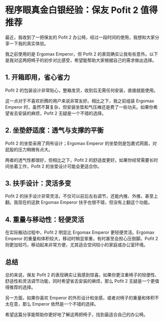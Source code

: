 # 程序眼真金白银经验：保友 Pofit 2 值得推荐

最近，我收到了一把保友的 Pofit 2 办公椅，经过一段时间的使用，我想和大家分享一下我的真实体验。

我之前使用的是 Ergomax Emperor，但 Pofit 2 的表现确实让我有些意外。以下是我对这两把椅子的初步对比感受，希望能帮助大家根据自己的需求做出选择。

<!-- more -->

## 1. 开箱即用，省心省力

Pofit 2 的包装设计非常贴心，整箱发货，收到后无需任何安装，直接就能使用。

这一点对于不喜欢折腾的用户来说非常友好。相比之下，我之前组装 Ergomax Emperor 时，虽然不算复杂，但安装坐垫和气压棒还是费了一些功夫。如果你希望省去安装的麻烦，Pofit 2 无疑是一个不错的选择。

## 2. 坐垫舒适度：透气与支撑的平衡

Pofit 2 的坐垫采用了网布设计；Ergomax Emperor 的坐垫则是包裹式网面，对屁股的压力稍微有点大。

两者的透气性都很好，但相比之下，Pofit 2 的舒适度更好。如果你经常需要长时间坐着工作，Pofit 2 的坐垫设计可能会更适合你。

## 3. 扶手设计：灵活多变

Pofit 2 的扶手设计非常灵活，不仅可以前后左右调节，还能内推、外推，甚至上翻。我现在的这款 Ergomax Emperor 扶手也很不错，但没有上翻这个功能。

## 4. 重量与移动性：轻便灵活

在实际搬动过程中，Pofit 2 明显比 Ergomax Emperor 更轻便灵活。Ergomax Emperor 的重量和体积较大，移动时稍显笨重，有时甚至会担心压倒脚。Pofit 2 则更加轻巧，移动起来非常方便，尤其适合空间较小的家庭或办公室环境。

## 总结

总的来说，保友 Pofit 2 的表现确实让我感到惊喜。如果你更注重椅子的轻便性、舒适性和灵活调节功能，同时希望省去安装的麻烦，那么 Pofit 2 无疑是一个更值得推荐的选择。

另一方面，如果你喜欢 Emperor 的外形设计和坐感，或者对椅子的重量和体积不太在意，那么 Emperor 依然是一个不错的选择。

希望这篇分享能帮助你更好地了解这两把椅子，找到最适合自己的办公椅。
